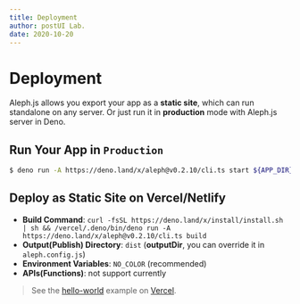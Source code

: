 ```yaml
---
title: Deployment
author: postUI Lab.
date: 2020-10-20
---
```


# Deployment
Aleph.js allows you export your app as a **static site**, which can run standalone on any server. Or just run it in **production** mode with Aleph.js server in Deno.

## Run Your App in `Production`
```bash
$ deno run -A https://deno.land/x/aleph@v0.2.10/cli.ts start ${APP_DIR} --port 80
```

## Deploy as Static Site on Vercel/Netlify

- **Build Command**: `curl -fsSL https://deno.land/x/install/install.sh | sh && /vercel/.deno/bin/deno run -A https://deno.land/x/aleph@v0.2.10/cli.ts build`
- **Output(Publish) Directory**: `dist` (**outputDir**, you can override it in `aleph.config.js`)
- **Environment Variables**: `NO_COLOR` (recommended)
- **APIs(Functions)**: not support currently

> See the [hello-world](https://alephjs-hello-world.vercel.app/) example on [Vercel](https://vercel.com).
